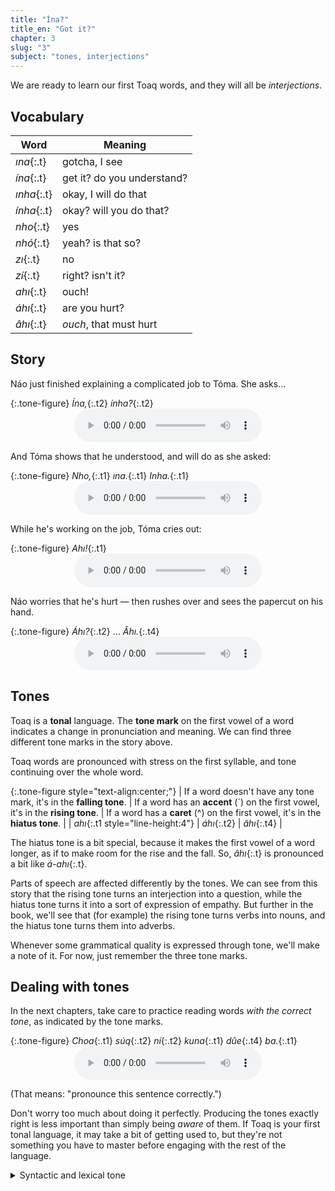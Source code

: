 ```yaml
---
title: "Ína?"
title_en: "Got it?"
chapter: 3
slug: "3"
subject: "tones, interjections"
---
```


We are ready to learn our first Toaq words, and they will all be _interjections_.

## Vocabulary

| Word | Meaning |
| ---- | ------- |
| _ına_{:.t} | gotcha, I see |
| _ína_{:.t} | get it? do you understand? |
| _ınha_{:.t} | okay, I will do that |
| _ínha_{:.t} | okay? will you do that? |
| _nho_{:.t} | yes |
| _nhó_{:.t} | yeah? is that so? |
| _zı_{:.t} | no |
| _zí_{:.t} | right? isn't it? |
| _ahı_{:.t} | ouch! |
| _áhı_{:.t} | are you hurt? |
| _âhı_{:.t} | _ouch_, that must hurt |

## Story

Náo just finished explaining a complicated job to Tóma. She asks...

{:.tone-figure}
_Ína,_{:.t2} _ínha?_{:.t2}
<audio controls style="display:table;margin:0 auto"><source src="../assets/audio/ina-inha.ogg"></audio>

And Tóma shows that he understood, and will do as she asked:

{:.tone-figure}
_Nho,_{:.t1} _ına._{:.t1} _Inha._{:.t1}
<audio controls style="display:table;margin:0 auto"><source src="../assets/audio/nho-ina-inha.ogg"></audio>

While he's working on the job, Tóma cries out:

{:.tone-figure}
_Ahı!_{:.t1}
<audio controls style="display:table;margin:0 auto"><source src="../assets/audio/ahi.ogg"></audio>

Náo worries that he's hurt — then rushes over and sees the papercut on his hand.

{:.tone-figure}
_Áhı?_{:.t2} ... _Âhı._{:.t4}
<audio controls style="display:table;margin:0 auto"><source src="../assets/audio/ahi-ahi.ogg"></audio>

## Tones

Toaq is a **tonal** language. The **tone mark** on the first vowel of a word indicates a change in pronunciation and meaning. We can find three different tone marks in the story above.

Toaq words are pronounced with stress on the first syllable, and tone continuing over the whole word.

{:.tone-figure style="text-align:center;"}
| If a word doesn't have any tone mark, it's in the **falling tone**. | If a word has an **accent** (´)  on the first vowel, it's in the **rising tone**. | If a word has a **caret** (^) on the first vowel, it's in the **hiatus tone**. |
| _ahı_{:.t1 style="line-height:4"} | _áhı_{:.t2} | _âhı_{:.t4} |

The hiatus tone is a bit special, because it makes the first vowel of a word longer, as if to make room for the rise and the fall. So, _âhı_{:.t} is pronounced a bit like _á-ahı_{:.t}.

Parts of speech are affected differently by the tones. We can see from this story that the rising tone turns an interjection into a question, while the hiatus tone turns it into a sort of expression of empathy. But further in the book, we'll see that (for example) the rising tone turns verbs into nouns, and the hiatus tone turns them into adverbs.

Whenever some grammatical quality is expressed through tone, we'll make a note of it. For now, just remember the three tone marks.

## Dealing with tones

In the next chapters, take care to practice reading words _with the correct tone_, as indicated by the tone marks.

{:.tone-figure}
_Choa_{:.t1} _súq_{:.t2} _ní_{:.t2} _kuna_{:.t1} _dûe_{:.t4} _ba._{:.t1}
<audio controls style="display:table;margin:0 auto"><source src="../assets/audio/choa-suq-ni.ogg"></audio>

(That means: "pronounce this sentence correctly.")

Don't worry too much about doing it perfectly. Producing the tones exactly right is less important than simply being _aware_ of them. If Toaq is your first tonal language, it may take a bit of getting used to, but they're not something you have to master before engaging with the rest of the language.

<details class="aside grammar" markdown="1">
<summary>Syntactic and lexical tone</summary>
Generally speaking, the role of tone is _syntactic_, not _lexical_. _Due_{:.t} and _dûe_{:.t} mean "correct" and "correctly", respectively, rather than being completely different dictionary words.

There is a little bit of _lexical tone_ in Toaq as well: _na_{:.t} is an interjection meaning "well", whereas _nâ_{:.t} is a little verb meaning "to be such that." In fact, the tonal patterns found among Toaq's interjections are vague enough to say that _nho, nhó, zı, zí_{:.t} are all just different lexemes.
</details>
